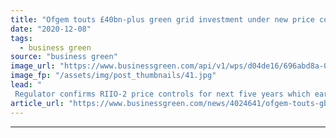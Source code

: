 ```yaml
---
title: "Ofgem touts £40bn-plus green grid investment under new price controls plan"
date: "2020-12-08"
tags: 
  - business green
source: "business green"
image_url: "https://www.businessgreen.com/api/v1/wps/d04de16/696abd8a-02f2-4839-b7b5-0cc1079276de/4/7EngineersEarthingCableH-national-grid-185x114.jpg"
image_fp: "/assets/img/post_thumbnails/41.jpg"
lead: "
 Regulator confirms RIIO-2 price controls for next five years which earmark £40bn for green grid projects, but energy firms fear limits on returns could make it harder to attract much needed investment in the net zero transition ..."
article_url: "https://www.businessgreen.com/news/4024641/ofgem-touts-gbp40bn-plus-green-grid-investment-price-controls-plan"
---
```


---
